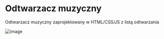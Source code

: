 # Odtwarzacz muzyczny
Odtwarzacz muzyczny zaprojektowany w HTML/CSS/JS z listą odtwarzania

![image](https://github.com/KrzysiekSiemv/musicplayer/assets/24720775/80c597d4-8463-4174-91d8-134535ee4a4a)
